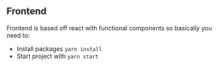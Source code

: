 ## Frontend
Frontend is based off react with functional components so basically you need to:
- Install packages `yarn install`
- Start project with `yarn start`
